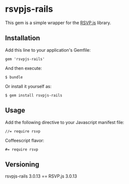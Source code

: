 # rsvpjs-rails

This gem is a simple wrapper for the [RSVP.js](https://github.com/tildeio/rsvp.js)
library.

## Installation

Add this line to your application's Gemfile:

    gem 'rsvpjs-rails'

And then execute:

    $ bundle

Or install it yourself as:

    $ gem install rsvpjs-rails

## Usage

Add the following directive to your Javascript manifest file:

    //= require rsvp

Coffeescript flavor:

    #= require rsvp

## Versioning

rsvpjs-rails 3.0.13 == RSVP.js 3.0.13
